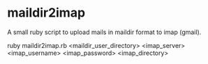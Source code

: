 maildir2imap
============

A small ruby script to upload mails in maildir format to imap (gmail).

 ruby maildir2imap.rb <maildir_user_directory> <imap_server> <imap_username> <imap_password> <imap_directory>
